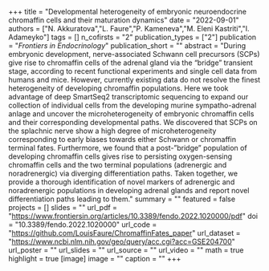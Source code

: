 +++
title = "Developmental heterogeneity of embryonic neuroendocrine chromaffin cells and their maturation dynamics"
date = "2022-09-01"
authors = ["N. Akkuratova","L. Faure","P. Kameneva","M. Eleni Kastriti","I. Adameyko"]
tags = []
n_cofirsts = "2"
publication_types = ["2"]
publication = "_Frontiers in Endocrinology_"
publication_short = ""
abstract = "During embryonic development, nerve-associated Schwann cell precursors (SCPs) give rise to chromaffin cells of the adrenal gland via the “bridge” transient stage, according to recent functional experiments and single cell data from humans and mice. However, currently existing data do not resolve the finest heterogeneity of developing chromaffin populations. Here we took advantage of deep SmartSeq2 transcriptomic sequencing to expand our collection of individual cells from the developing murine sympatho-adrenal anlage and uncover the microheterogeneity of embryonic chromaffin cells and their corresponding developmental paths. We discovered that SCPs on the splachnic nerve show a high degree of microheterogeneity corresponding to early biases towards either Schwann or chromaffin terminal fates. Furthermore, we found that a post-”bridge” population of developing chromaffin cells gives rise to persisting oxygen-sensing chromaffin cells and the two terminal populations (adrenergic and noradrenergic) via diverging differentiation paths. Taken together, we provide a thorough identification of novel markers of adrenergic and noradrenergic populations in developing adrenal glands and report novel differentiation paths leading to them."
summary = ""
featured = false
projects = []
slides = ""
url_pdf = "https://www.frontiersin.org/articles/10.3389/fendo.2022.1020000/pdf"
doi = "10.3389/fendo.2022.1020000"
url_code = "https://github.com/LouisFaure/ChromaffinFates_paper"
url_dataset = "https://www.ncbi.nlm.nih.gov/geo/query/acc.cgi?acc=GSE204700"
url_poster = ""
url_slides = ""
url_source = ""
url_video = ""
math = true
highlight = true
[image]
image = ""
caption = ""
+++

